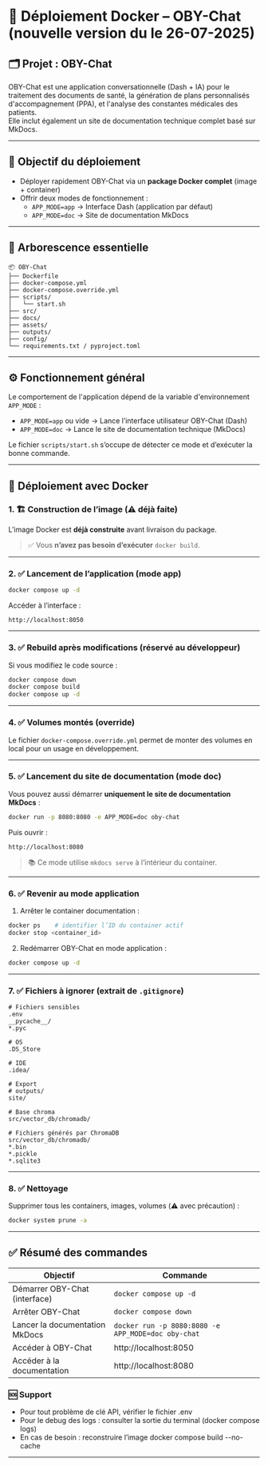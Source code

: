 
# 🚀 Déploiement Docker – OBY-Chat (nouvelle version du le 26-07-2025)

## 🗂️ Projet : OBY-Chat

OBY-Chat est une application conversationnelle (Dash + IA) pour le traitement des documents de santé, la génération de plans personnalisés d'accompagnement (PPA), et l'analyse des constantes médicales des patients.  
Elle inclut également un site de documentation technique complet basé sur MkDocs.

---

## 🎯 Objectif du déploiement

- Déployer rapidement OBY-Chat via un **package Docker complet** (image + container)
- Offrir deux modes de fonctionnement :
  - `APP_MODE=app` → Interface Dash (application par défaut)
  - `APP_MODE=doc` → Site de documentation MkDocs

---

## 🧾 Arborescence essentielle

```
📦 OBY-Chat
├── Dockerfile
├── docker-compose.yml
├── docker-compose.override.yml
├── scripts/
│   └── start.sh
├── src/
├── docs/
├── assets/
├── outputs/
├── config/
└── requirements.txt / pyproject.toml
```

---

## ⚙️ Fonctionnement général

Le comportement de l'application dépend de la variable d'environnement `APP_MODE` :

- `APP_MODE=app` ou vide → Lance l’interface utilisateur OBY-Chat (Dash)
- `APP_MODE=doc` → Lance le site de documentation technique (MkDocs)

Le fichier `scripts/start.sh` s’occupe de détecter ce mode et d’exécuter la bonne commande.

---

## 🐳 Déploiement avec Docker

### 1. 🏗️ Construction de l’image (⚠️ déjà faite)

L’image Docker est **déjà construite** avant livraison du package.

> ✅ Vous **n’avez pas besoin d’exécuter** `docker build`.

---

### 2. ✅ Lancement de l’application (mode app)

```bash
docker compose up -d
```

Accéder à l’interface :

```
http://localhost:8050
```

---

### 3. ✅ Rebuild après modifications (réservé au développeur)

Si vous modifiez le code source :

```bash
docker compose down
docker compose build
docker compose up -d
```

---

### 4. ✅ Volumes montés (override)

Le fichier `docker-compose.override.yml` permet de monter des volumes en local pour un usage en développement.

---

### 5. ✅ Lancement du site de documentation (mode doc)

Vous pouvez aussi démarrer **uniquement le site de documentation MkDocs** :

```bash
docker run -p 8080:8080 -e APP_MODE=doc oby-chat
```

Puis ouvrir :

```
http://localhost:8080
```

> 📚 Ce mode utilise `mkdocs serve` à l’intérieur du container.

---

### 6. ✅ Revenir au mode application

1. Arrêter le container documentation :

```bash
docker ps    # identifier l’ID du container actif
docker stop <container_id>
```

2. Redémarrer OBY-Chat en mode application :

```bash
docker compose up -d
```

---

### 7. ✅ Fichiers à ignorer (extrait de `.gitignore`)

```
# Fichiers sensibles
.env
__pycache__/
*.pyc

# OS
.DS_Store

# IDE
.idea/

# Export
# outputs/
site/

# Base chroma
src/vector_db/chromadb/

# Fichiers générés par ChromaDB
src/vector_db/chromadb/
*.bin
*.pickle
*.sqlite3
```

---

### 8. ✅ Nettoyage

Supprimer tous les containers, images, volumes (⚠️ avec précaution) :

```bash
docker system prune -a
```

---

## ✅ Résumé des commandes

| Objectif                          | Commande                                                                 |
|----------------------------------|--------------------------------------------------------------------------|
| Démarrer OBY-Chat (interface)    | `docker compose up -d`                                                  |
| Arrêter OBY-Chat                 | `docker compose down`                                                   |
| Lancer la documentation MkDocs   | `docker run -p 8080:8080 -e APP_MODE=doc oby-chat`                      |
| Accéder à OBY-Chat               | http://localhost:8050                                                   |
| Accéder à la documentation       | http://localhost:8080                                                   |


### 🆘 Support
- Pour tout problème de clé API, vérifier le fichier .env
- Pour le debug des logs : consulter la sortie du terminal (docker compose logs)
- En cas de besoin : reconstruire l’image docker compose build --no-cache

---

